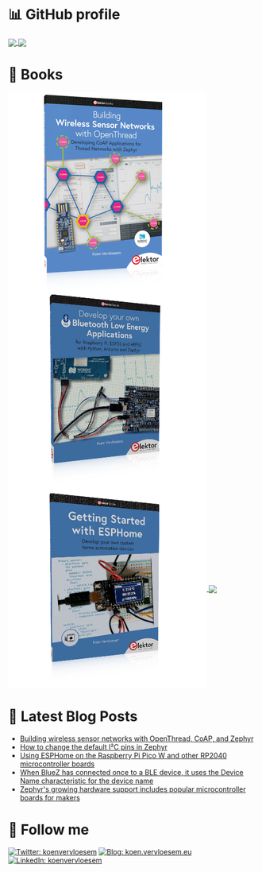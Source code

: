 # 📊 GitHub profile

<a href="https://github.com/anuraghazra/github-readme-stats">
  <img align="center" src="https://github-readme-stats.vercel.app/api?username=koenvervloesem&show_icons=true&include_all_commits=true" />
</a>

<a href="https://github.com/anuraghazra/github-readme-stats">
  <img align="center" src="https://github-readme-stats.vercel.app/api/top-langs/?username=koenvervloesem&layout=compact" />
</a>

# 📖 Books

<a href="https://koen.vervloesem.eu/books/building-wireless-sensor-networks-with-openthread/"/>
  <img align="center" src="https://raw.githubusercontent.com/koenvervloesem/koenvervloesem/master/building-wireless-sensor-networks-with-openthread.thumbnail.png" />
</a>

<a href="https://koen.vervloesem.eu/books/develop-your-own-bluetooth-low-energy-applications/"/>
  <img align="center" src="https://raw.githubusercontent.com/koenvervloesem/koenvervloesem/master/develop-your-own-bluetooth-low-energy-applications.thumbnail.png" />
</a>

<a href="https://koen.vervloesem.eu/books/getting-started-with-esphome/">
  <img align="center" src="https://raw.githubusercontent.com/koenvervloesem/koenvervloesem/master/getting-started-with-esphome.thumbnail.png" />
</a>

<a href="https://koen.vervloesem.eu/books/control-your-home-with-raspberry-pi/">
  <img align="center" src="https://raw.githubusercontent.com/koenvervloesem/koenvervloesem/master/control-your-home-with-raspberry-pi.thumbnail.png" />
</a>

# 📓 Latest Blog Posts

<!-- BLOG-POST-LIST:START -->
- [Building wireless sensor networks with OpenThread, CoAP, and Zephyr](https://koen.vervloesem.eu/blog/building-wireless-sensor-networks-with-openthread-coap-and-zephyr/)
- [How to change the default I²C pins in Zephyr](https://koen.vervloesem.eu/blog/how-to-change-the-default-i2c-pins-in-zephyr/)
- [Using ESPHome on the Raspberry Pi Pico W and other RP2040 microcontroller boards](https://koen.vervloesem.eu/blog/using-esphome-on-the-raspberry-pi-pico-w-and-other-rp2040-microcontroller-boards/)
- [When BlueZ has connected once to a BLE device, it uses the Device Name characteristic for the device name](https://koen.vervloesem.eu/blog/when-bluez-has-connected-once-to-a-ble-device-it-uses-the-device-name-characteristic-for-the-device-name/)
- [Zephyr&#39;s growing hardware support includes popular microcontroller boards for makers](https://koen.vervloesem.eu/blog/zephyrs-growing-hardware-support-includes-popular-microcontroller-boards-for-makers/)
<!-- BLOG-POST-LIST:END -->

# 🏃 Follow me

[![Twitter: koenvervloesem](https://img.shields.io/twitter/follow/koenvervloesem?label=@koenvervloesem&style=social)](https://twitter.com/koenvervloesem)
[![Blog: koen.vervloesem.eu](https://img.shields.io/badge/-koen.vervloesem.eu-black?style=social&logo=rss&logoColor=orange)](https://koen.vervloesem.eu/rss.xml)
[![LinkedIn: koenvervloesem](https://img.shields.io/badge/-koenvervloesem-blue?style=flat-square&logo=linkedin&logoColor=white)](https://www.linkedin.com/in/koenvervloesem/)
